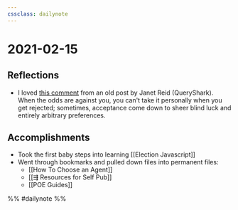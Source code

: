 ```yaml
---
cssclass: dailynote
---
```

# 2021-02-15

## Reflections
* I loved [this comment](https://jetreidliterary.blogspot.com/2014/04/query-question-reasons-for-rejection.html?showComment=1398525522486#c1606949781138143165) from an old post by Janet Reid (QueryShark). When the odds are against you, you can't take it personally when you get rejected; sometimes, acceptance come down to sheer blind luck and entirely arbitrary preferences. 

## Accomplishments

* Took the first baby steps into learning [[Election Javascript]]
* Went through bookmarks and pulled down files into permanent files: 
	* [[How To Choose an Agent]]
	* [[⇶ Resources for Self Pub]]
	* [[POE Guides]]

%% #dailynote %%